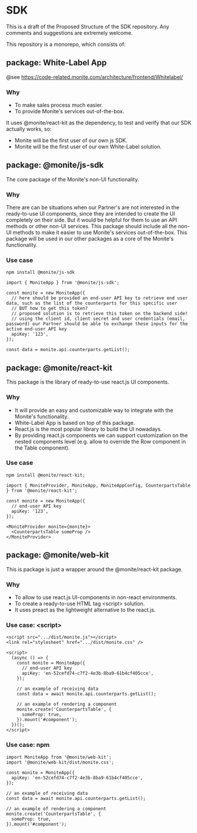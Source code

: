 # SDK

This is a draft of the Proposed Structure of the SDK repository.
Any comments and suggestions are extremely welcome.

This repository is a monorepo, which consists of:

## package: White-Label App

@see https://code-related.monite.com/architecture/frontend/Whitelabel/

### Why

- To make sales process much easier.
- To provide Monite's services out-of-the-box.

It uses @monite/react-kit as the dependency, to test and verify that our SDK actually works, so:
- Monite will be the first user of our own js SDK.
- Monite will be the first user of our own White-Label solution.

## package: @monite/js-sdk

The core package of the Monite's non-UI functionality.

### Why

There are can be situations when our Partner's are not interested in the ready-to-use UI components, since they are intended to create the UI completely on their side.
But it would be helpful for them to use an API methods or other non-UI services.
This package should include all the non-UI methods to make it easier to use Monite's services out-of-the-box.
This package will be used in our other packages as a core of the Monite's functionality.

### Use case

```
npm install @monite/js-sdk

import { MoniteApp } from '@monite/js-sdk';

const monite = new MoniteApp({
  // here should be provided an end-user API key to retrieve end user data, such as the list of the counterparts for this specific user
  // BUT how to get this token?
  // proposed solution is to retrieve this token on the backend side!
  // using the client id, client secret and user credentials (email, password) our Partner should be able to exchange these inputs for the active end-user API key
  apiKey: '123',
});

const data = monite.api.counterparts.getList();
```

## package: @monite/react-kit

This package is the library of ready-to-use react.js UI components.

### Why

- It will provide an easy and customizable way to integrate with the Monite's functionality.
- White-Label App is based on top of this package.
- React.js is the most popular library to build the UI nowadays.
- By providing react.js components we can support customization on the nested components level (e.g. allow to override the Row component in the Table component).

### Use case

```
npm install @monite/react-kit;

import { MoniteProvider, MoniteApp, MoniteAppConfig, CounterpartsTable } from '@monite/react-kit';

const monite = new MoniteApp({
  // end-user API key
  apiKey: '123',
});

<MoniteProvider monite={monite}>
  <CounterpartsTable someProp />
</MoniteProvider>
```

## package: @monite/web-kit

This is package is just a wrapper around the @monite/react-kit package.

### Why

- To allow to use react.js UI-components in non-react environments.
- To create a ready-to-use HTML tag \<script\> solution.
- It uses preact as the lightweight alternative to the react.js.

### Use case: \<script\>

```
<script src=".../dist/monite.js"></script>
<link rel="stylesheet" href=".../dist/monite.css" />

<script>
  (async () => {
    const monite = MoniteApp({
      // end-user API key
      apiKey: 'en-52cefd74-c7f2-4e3b-8ba9-61b4cf405cce',
    });

    // an example of receiving data
    const data = await monite.api.counterparts.getList();

    // an example of rendering a component
    monite.create('CounterpartsTable', {
      someProp: true,
    }).mount('#component');
  })();
</script>
```

### Use case: npm

```
import MoniteApp from '@monite/web-kit';
import '@monite/web-kit/dist/monite.css';

const monite = MoniteApp({
  apiKey: 'en-52cefd74-c7f2-4e3b-8ba9-61b4cf405cce',
});

// an example of receiving data
const data = await monite.api.counterparts.getList();

// an example of rendering a component
monite.create('CounterpartsTable', {
  someProp: true,
}).mount('#component');
```
